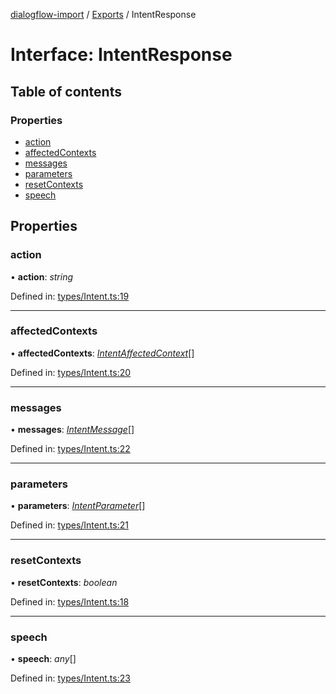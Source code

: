 [dialogflow-import](../README.md) / [Exports](../modules.md) / IntentResponse

# Interface: IntentResponse

## Table of contents

### Properties

- [action](intentresponse.md#action)
- [affectedContexts](intentresponse.md#affectedcontexts)
- [messages](intentresponse.md#messages)
- [parameters](intentresponse.md#parameters)
- [resetContexts](intentresponse.md#resetcontexts)
- [speech](intentresponse.md#speech)

## Properties

### action

• **action**: *string*

Defined in: [types/Intent.ts:19](https://github.com/edupsousa/dialogflow-import/blob/a6244af/src/types/Intent.ts#L19)

___

### affectedContexts

• **affectedContexts**: [*IntentAffectedContext*](intentaffectedcontext.md)[]

Defined in: [types/Intent.ts:20](https://github.com/edupsousa/dialogflow-import/blob/a6244af/src/types/Intent.ts#L20)

___

### messages

• **messages**: [*IntentMessage*](intentmessage.md)[]

Defined in: [types/Intent.ts:22](https://github.com/edupsousa/dialogflow-import/blob/a6244af/src/types/Intent.ts#L22)

___

### parameters

• **parameters**: [*IntentParameter*](intentparameter.md)[]

Defined in: [types/Intent.ts:21](https://github.com/edupsousa/dialogflow-import/blob/a6244af/src/types/Intent.ts#L21)

___

### resetContexts

• **resetContexts**: *boolean*

Defined in: [types/Intent.ts:18](https://github.com/edupsousa/dialogflow-import/blob/a6244af/src/types/Intent.ts#L18)

___

### speech

• **speech**: *any*[]

Defined in: [types/Intent.ts:23](https://github.com/edupsousa/dialogflow-import/blob/a6244af/src/types/Intent.ts#L23)
